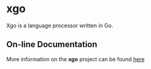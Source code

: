 xgo
===

Xgo is a language processor written in Go.

## On-line Documentation

More information on the **xgo** project can be found [here](https://jddixon.github.io/xgo)
